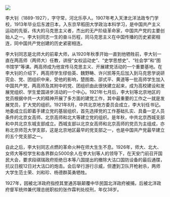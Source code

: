 ![](https://s2.loli.net/2022/08/31/e4vpKqIB1tgDcbC.png)

李大钊（1889-1927），字守常，河北乐亭人。1907年考入天津北洋法政专门学校，1913年毕业后东渡日本，入东京早稻田大学政治本科学习，是中国共产主义运动的先驱，伟大的马克思主义者，杰出的无产阶级革命家，中国共产党的主要创始人之一。李大钊同志一生的奋斗历程，同马克思主义在中国传播的历史紧密相连，同中国共产党创建的历史紧密相连。

李大钊同志是北师大的前辈大师，从1920年秋季开始一直到他牺牲前，李大钊一直在两高师（两师大）任教，讲授“女权运动史”、“史学思想史”、“社会学”和“图书馆学”等课。两高师成为他宣传马克思主义、开展建党活动的一个重要基地。在李大钊的介绍下，两高师学生缪伯英、魏野畴、许兴凯等先后加入到马克思学说研究会、党、团组织中来，受他的影响，楚图南、邵式平、黄道等一批高师学生加入中国共产党，两高师及其附中的党、团组织由此很快建立起来，成为高校建设和发展党组织、学生爱国进步活动的一个中心。1921年七月后，李大钊等北京地区的党员根据中共一大的精神开展了多方面的建党工作，其中最重要的工作之一就是发展党员，扩大党的组织。1921年8月，中共北京地方委员会成立，李大钊任书记。地委成立后即着手建立党的基层组织，首先选择党的工作基础扎实、具备一定人员条件的北京女高师、北京高师和北大等建立党的组织。是年秋，中共北京西城支部和中共北京东城支部成立。西城支部以北京女高师和北京高师的党员为主组成，亦称北京师范大学支部，这是北京地区最早的党支部之一，也是中国共产党最早建立的五个党支部之一。

自此之后，李大钊同志点燃的革命火种在师大生生不息。1926年，师大、北大、女师大等校学生和各界群众5000余人在李大钊等人的领导下，在天安门前召开国民大会，要求段祺瑞政府拒绝日本等八国提出的撤除大沽口国防设备的最后通牒，抗议日舰12日对大沽口的炮击。会后举行游行示威，但遭到卫队开枪射杀，两师大学生范士荣、刘和珍、杨德群英勇牺牲。

1927年，因被北洋政府指控其里通苏联颠覆中华民国北洋政府被捕，后被北洋政府督军统帅兼代理总统职权的张作霖判处绞刑，年仅38岁。